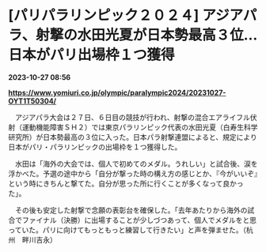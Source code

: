 # [パリパラリンピック２０２４] アジアパラ、射撃の水田光夏が日本勢最高３位…日本がパリ出場枠１つ獲得

**2023-10-27 08:56**

**https://www.yomiuri.co.jp/olympic/paralympic2024/20231027-OYT1T50304/**

　アジアパラ大会は２７日、６日目の競技が行われ、射撃の混合エアライフル伏射（運動機能障害ＳＨ２）では東京パラリンピック代表の水田光夏（白寿生科学研究所）が日本勢最高の３位に入った。日本パラ射撃連盟によると、規定により日本がパリ・パラリンピックの出場枠を１つ獲得した。

　水田は「海外の大会では、個人で初めてのメダル。うれしい」と試合後、涙を浮かべた。予選の途中から「自分が撃った時の構え方の感じとか、『今がいいぞ』という時にきちんと撃てた。自分が思った所に行くことが多くなって良かった」。

　その後も安定した射撃で念願の表彰台を確保した。「去年あたりから海外の試合でファイナル（決勝）に出場することが少しづつあって、個人でメダルをと思っていた。パリに向けてもっともっと練習して行きたい」と声を弾ませた。（杭州　畔川吉永）